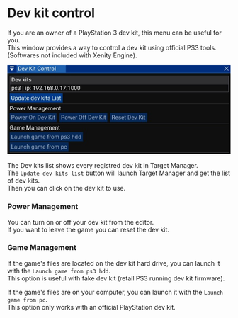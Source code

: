 # Dev kit control

If you are an owner of a PlayStation 3 dev kit, this menu can be useful for you.<br>
This window provides a way to control a dev kit using official PS3 tools. (Softwares not included with Xenity Engine).

![image](images/dev_kit_control.jpg)

The Dev kits list shows every registred dev kit in Target Manager.<br>
The `Update dev kits list` button will launch Target Manager and get the list of dev kits.<br>
Then you can click on the dev kit to use.<br>

### Power Management

You can turn on or off your dev kit from the editor.<br>
If you want to leave the game you can reset the dev kit.

### Game Management

If the game's files are located on the dev kit hard drive, you can launch it with the `Launch game from ps3 hdd`.<br>This option is useful with fake dev kit (retail PS3 running dev kit firmware).

If the game's files are on your computer, you can launch it with the `Launch game from pc`.<br>This option only works with an official PlayStation dev kit.
